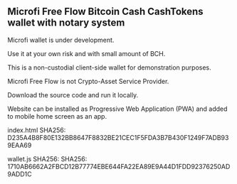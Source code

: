 ## Microfi Free Flow Bitcoin Cash CashTokens wallet with notary system

Microfi wallet is under development.

Use it at your own risk and with small amount of BCH.

This is a non-custodial client-side wallet for demonstration purposes.

Microfi Free Flow is not Crypto-Asset Service Provider.

Download the source code and run it locally.

Website can be installed as Progressive Web Application (PWA) and added to mobile home screen as an app.


index.html SHA256: D235A4B8F80E132BB8647F8832BE21CEC1F5FDA3B7B430F1249F7ADB939EAA69

wallet.js SHA256: SHA256: 1710AB6662A2FBCD12B77774EBE644FA22EA89E9A44D1FDD92376250AD9ADD1C